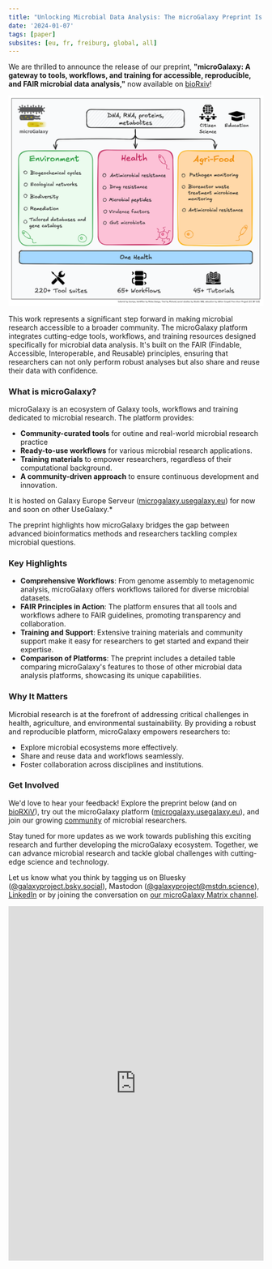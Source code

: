 ```yaml
---
title: "Unlocking Microbial Data Analysis: The microGalaxy Preprint Is Here!"
date: '2024-01-07'
tags: [paper]
subsites: [eu, fr, freiburg, global, all]
---
```


We are thrilled to announce the release of our preprint, **"microGalaxy: A gateway to tools, workflows, and training for accessible, reproducible, and FAIR microbial data analysis,"** now available on [bioRxiv](https://www.biorxiv.org/content/10.1101/2024.12.23.629682v1.full.pdf)!

<img src="graphical_abstract.png" style="max-width: 100%;" alt="Overview of microGalaxy's applications across Environment, Health, and Agri-Food domains, supporting DNA, RNA, protein, and metabolite analysis. Key topics include biogeochemical cycles, antimicrobial resistance, and pathogen monitoring. Centered on One Health, the platform integrates 220+ tool suites, 65+ workflows, and 45+ tutorials, promoting FAIR principles, citizen science, and education." />

This work represents a significant step forward in making microbial research accessible to a broader community. The microGalaxy platform integrates cutting-edge tools, workflows, and training resources designed specifically for microbial data analysis. It's built on the FAIR (Findable, Accessible, Interoperable, and Reusable) principles, ensuring that researchers can not only perform robust analyses but also share and reuse their data with confidence.

### What is microGalaxy?

microGalaxy is an ecosystem of Galaxy tools, workflows and training dedicated to microbial research. The platform provides:

- **Community-curated tools** for outine and real-world microbial research practice
- **Ready-to-use workflows** for various microbial research applications.
- **Training materials** to empower researchers, regardless of their computational background.
- **A community-driven approach** to ensure continuous development and innovation.

It is hosted on Galaxy Europe Serveur ([microgalaxy.usegalaxy.eu](https://microgalaxy.usegalaxy.eu/)) for now and soon on other UseGalaxy.*

The preprint highlights how microGalaxy bridges the gap between advanced bioinformatics methods and researchers tackling complex microbial questions.

### Key Highlights

- **Comprehensive Workflows**: From genome assembly to metagenomic analysis, microGalaxy offers workflows tailored for diverse microbial datasets.
- **FAIR Principles in Action**: The platform ensures that all tools and workflows adhere to FAIR guidelines, promoting transparency and collaboration.
- **Training and Support**: Extensive training materials and community support make it easy for researchers to get started and expand their expertise.
- **Comparison of Platforms**: The preprint includes a detailed table comparing microGalaxy's features to those of other microbial data analysis platforms, showcasing its unique capabilities.

### Why It Matters

Microbial research is at the forefront of addressing critical challenges in health, agriculture, and environmental sustainability. By providing a robust and reproducible platform, microGalaxy empowers researchers to:

- Explore microbial ecosystems more effectively.
- Share and reuse data and workflows seamlessly.
- Foster collaboration across disciplines and institutions.

### Get Involved

We'd love to hear your feedback! Explore the preprint below (and on [bioRXiV](https://www.biorxiv.org/content/10.1101/2024.12.23.629682v1.full.pdf)), try out the microGalaxy platform ([microgalaxy.usegalaxy.eu](https://microgalaxy.usegalaxy.eu/)), and join our growing [community](/community/sig/microbial) of microbial researchers.

Stay tuned for more updates as we work towards publishing this exciting research and further developing the microGalaxy ecosystem. Together, we can advance microbial research and tackle global challenges with cutting-edge science and technology.

Let us know what you think by tagging us on Bluesky ([@galaxyproject.bsky.social](https://bsky.app/profile/galaxyproject.bsky.social)), Mastodon ([@galaxyproject@mstdn.science](https://mstdn.science/@galaxyproject)), [LinkedIn](https://www.linkedin.com/company/galaxy-project/) or by joining the conversation on [our microGalaxy Matrix channel](https://matrix.to/#/#galaxyproject_microGalaxy:gitter.im).

<embed src="https://www.biorxiv.org/content/10.1101/2024.12.23.629682v1.full.pdf" width="100%" height="700" type='application/pdf'>

